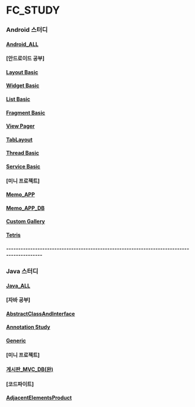 # FC_STUDY

### Android 스터디
#### [Android_ALL](https://github.com/JUWON-KEVIN-LEE/FC_STUDY/tree/master/Android)

#### [안드로이드 공부]
#### [Layout Basic](https://github.com/JUWON-KEVIN-LEE/FC_STUDY/tree/master/Android/BasicLayout)
#### [Widget Basic](https://github.com/JUWON-KEVIN-LEE/FC_STUDY/tree/master/Android/BasicWidget)
#### [List Basic](https://github.com/JUWON-KEVIN-LEE/FC_STUDY/tree/master/Android/BasicList)
#### [Fragment Basic](https://github.com/JUWON-KEVIN-LEE/FC_STUDY/tree/master/Android/FragmentBasic)
#### [View Pager](https://github.com/JUWON-KEVIN-LEE/FC_STUDY/tree/master/Android/ViewPager)
#### [TabLayout](https://github.com/JUWON-KEVIN-LEE/FC_STUDY/tree/master/Android/TabLayout)
#### [Thread Basic](https://github.com/JUWON-KEVIN-LEE/FC_STUDY/tree/master/Android/ThreadBasic)
#### [Service Basic](https://github.com/JUWON-KEVIN-LEE/FC_STUDY/tree/master/Android/ServiceBasic)

#### [미니 프로젝트]
#### [Memo_APP](https://github.com/JUWON-KEVIN-LEE/FC_STUDY/tree/master/Android/AndroidMemo)
#### [Memo_APP_DB](https://github.com/JUWON-KEVIN-LEE/FC_STUDY/tree/master/Android/AndroidMemo2)
#### [Custom Gallery](https://github.com/JUWON-KEVIN-LEE/FC_STUDY/tree/master/Android/CustomGallery)
#### [Tetris](https://github.com/JUWON-KEVIN-LEE/FC_STUDY/tree/master/Android/TetrisGame)

##### -------------------------------------------------------------------------------------------

### Java 스터디
#### [Java_ALL](https://github.com/JUWON-KEVIN-LEE/FC_STUDY/tree/master/Java)

#### [자바 공부]
#### [AbstractClassAndInterface](https://github.com/JUWON-KEVIN-LEE/JAVA_STUDY_170911/tree/master/Abstract/src/com/juwon)
#### [Annotation Study](https://github.com/JUWON-KEVIN-LEE/JAVA_STUDY_170911/tree/master/Annotation/src/com/juwon/annotation_study)
#### [Generic](https://github.com/JUWON-KEVIN-LEE/JAVA_STUDY_170911/tree/master/Generic/src/com/juwon/generic_study)

#### [미니 프로젝트]
#### [게시판_MVC_DB(완)](https://github.com/JUWON-KEVIN-LEE/JAVA_STUDY_170911/tree/master/Board/src/com/juwon/boardProgram)

#### [코드파이트]
#### [AdjacentElementsProduct](https://github.com/JUWON-KEVINLEE/JAVA_STUDY_170911/tree/master/CodeFight(20170911)/src/com/juwon/codefight)
